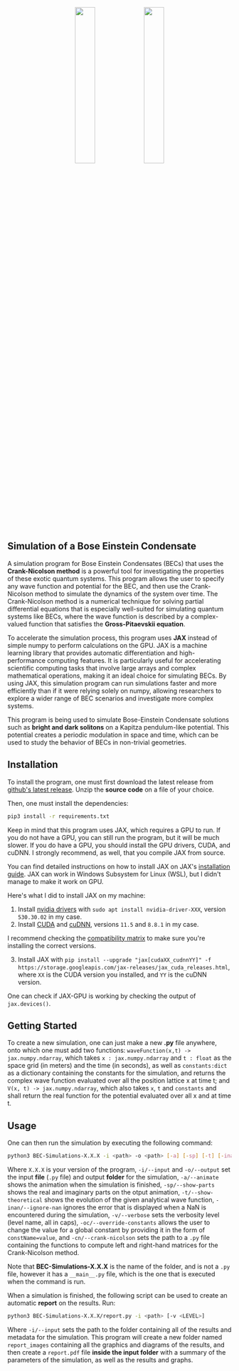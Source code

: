 <p align="center">
  <img src="https://user-images.githubusercontent.com/40344474/223997006-4c4ae49e-3a96-43cb-95ef-9a9727b502d5.png#gh-light-mode-only" width=30% >
  <img src="https://user-images.githubusercontent.com/40344474/223997775-5516082f-edf9-4c87-9c30-a5734f2d2321.png#gh-dark-mode-only" width=30% >
</p>

## Simulation of a Bose Einstein Condensate

A simulation program for Bose Einstein Condensates (BECs) that uses the **Crank-Nicolson method** is a powerful tool for investigating the properties of these exotic quantum systems. This program allows the user to specify any wave function and potential for the BEC, and then use the Crank-Nicolson method to simulate the dynamics of the system over time. The Crank-Nicolson method is a numerical technique for solving partial differential equations that is especially well-suited for simulating quantum systems like BECs, where the wave function is described by a complex-valued function that satisfies the **Gross-Pitaevskii equation**.

To accelerate the simulation process, this program uses **JAX** instead of simple numpy to perform calculations on the GPU. JAX is a machine learning library that provides automatic differentiation and high-performance computing features. It is particularly useful for accelerating scientific computing tasks that involve large arrays and complex mathematical operations, making it an ideal choice for simulating BECs. By using JAX, this simulation program can run simulations faster and more efficiently than if it were relying solely on numpy, allowing researchers to explore a wider range of BEC scenarios and investigate more complex systems.

This program is being used to simulate Bose-Einstein Condensate solutions such as **bright and dark solitons** on a Kapitza pendulum-like potential. This potential creates a periodic modulation in space and time, which can be used to study the behavior of BECs in non-trivial geometries.

## Installation

To install the program, one must first download the latest release from [github's latest release](https://github.com/AimbotParce/BEC-Simulations/releases/latest).
Unzip the **source code** on a file of your choice.
  
Then, one must install the dependencies:
  
```bash
pip3 install -r requirements.txt
```

Keep in mind that this program uses JAX, which requires a GPU to run. If you do not have a GPU, you can still run the program, but it will be much slower. If you do have a GPU, you should install the GPU drivers, CUDA, and cuDNN. I strongly recommend, as well, that you compile JAX from source.

You can find detailed instructions on how to install JAX on JAX's [installation guide](https://github.com/google/jax#installation). JAX can work in Windows Subsystem for Linux (WSL), but I didn't manage to make it work on GPU.

Here's what I did to install JAX on my machine:

1. Install [nvidia drivers](https://www.nvidia.com/Download/index.aspx?lang=en-us) with `sudo apt install nvidia-driver-XXX`, version `530.30.02` in my case.
2. Install [CUDA](https://developer.nvidia.com/cuda-downloads) and [cuDNN](https://developer.nvidia.com/cudnn), versions `11.5` and `8.8.1` in my case.

I recommend checking the [compatibility matrix](https://docs.nvidia.com/deeplearning/cudnn/support-matrix/index.html) to make sure you're installing the correct versions.

3. Install JAX with `pip install --upgrade "jax[cudaXX_cudnnYY]" -f https://storage.googleapis.com/jax-releases/jax_cuda_releases.html`, where `XX` is the CUDA version you installed, and `YY` is the cuDNN version.

One can check if JAX-GPU is working by checking the output of `jax.devices()`.

## Getting Started

To create a new simulation, one can just make a new **.py** file anywhere, onto which one must add two functions: `waveFunction(x,t) -> jax.numpy.ndarray`, which takes `x : jax.numpy.ndarray` and `t : float` as the space grid (in meters) and the time (in seconds), as well as `constants:dict` as a dictionary containing the constants for the simulation, and returns the complex wave function evaluated over all the position lattice x at time t; and `V(x, t) -> jax.numpy.ndarray`, which also takes `x`, `t` and `constants` and shall return the real function for the potential evaluated over all x and at time t.

## Usage

One can then run the simulation by executing the following command:

```bash
python3 BEC-Simulations-X.X.X -i <path> -o <path> [-a] [-sp] [-t] [-inan] [-v <LEVEL>] [-cn <path>] [-oc <const=value>]
```

Where `X.X.X` is your version of the program, `-i/--input` and `-o/--output` set the input **file** (`.py` file) and output **folder** for the simulation, `-a/--animate` shows the animation when the simulation is finished, `-sp/--show-parts` shows the real and imaginary parts on the otput animation, `-t/--show-theoretical` shows the evolution of the given analytical wave function, `-inan/--ignore-nan` ignores the error that is displayed when a NaN is encountered during the simulation, `-v/--verbose` sets the verbosity level (level name, all in caps), `-oc/--override-constants` allows the user to change the value for a global constant by providing it in the form of `constName=value`, and `-cn/--crank-nicolson` sets the path to a `.py` file containing the functions to compute left and right-hand matrices for the Crank-Nicolson method.

Note that **BEC-Simulations-X.X.X** is the name of the folder, and is not a `.py` file, however it has a `__main__.py` file, which is the one that is executed when the command is run.

When a simulation is finished, the following script can be used to create an automatic **report** on the results. Run:

```bash
python3 BEC-Simulations-X.X.X/report.py -i <path> [-v <LEVEL>]
```
Where `-i/--input` sets the path to the folder containing all of the results and metadata for the simulation. This program will create a new folder named `report_images` containing all the graphics and diagrams of the results, and then create a `report.pdf` file **inside the input folder** with a summary of the parameters of the simulation, as well as the results and graphs.
